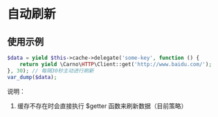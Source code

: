 # 自动刷新

## 使用示例

```php
$data = yield $this->cache->delegate('some-key', function () {
    return yield \Carno\HTTP\Client::get('http://www.baidu.com/');
}, 30); // 每隔30秒主动进行刷新
var_dump($data);
```

说明：

1. 缓存不存在时会直接执行 $getter 函数来刷新数据（目前策略）
